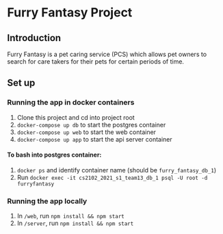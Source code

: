 # Furry Fantasy Project

## Introduction
Furry Fantasy is a pet caring service (PCS) which allows pet owners to search for care takers for their pets for certain periods of time.

## Set up

### Running the app in docker containers
1. Clone this project and cd into project root
2. `docker-compose up db` to start the postgres container
3. `docker-compose up web` to start the web container
4. `docker-compose up app` to start the api server container

#### To bash into postgres container:
1. `docker ps` and identify container name (should be `furry_fantasy_db_1`)
2. Run `docker exec -it cs2102_2021_s1_team13_db_1 psql -U root -d furryfantasy`


### Running the app locally
1. In `/web`, run `npm install && npm start`
2. In `/server`, run `npm install && npm start`